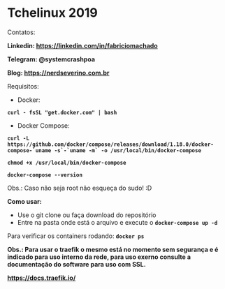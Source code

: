 # Tchelinux 2019

Contatos: 

**Linkedin: https://linkedin.com/in/fabriciomachado**

**Telegram: @systemcrashpoa**

**Blog: https://nerdseverino.com.br**

Requisitos:
- Docker: 

**``curl - fsSL "get.docker.com" | bash``** 

- Docker Compose:

**``curl -L https://github.com/docker/compose/releases/download/1.18.0/docker-compose-`uname -s`-`uname -m` -o /usr/local/bin/docker-compose``**

**``chmod +x /usr/local/bin/docker-compose``**

**``docker-compose --version``**

Obs.: Caso não seja root não esqueça do sudo! :D

**Como usar:**

- Use o git clone ou faça download do repositório
- Entre na pasta onde está o arquivo e execute o **``docker-compose up -d``**

Para verificar os containers rodando:
**``docker ps``**

**Obs.: Para usar o traefik o mesmo está no momento sem segurança e é indicado para uso interno da rede, para uso exerno consulte a documentação do software para uso com SSL.**

**https://docs.traefik.io/**
